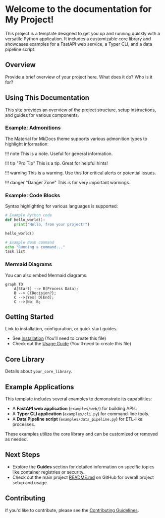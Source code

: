 # Welcome to the documentation for **My Project**!

This project is a template designed to get you up and running quickly with a versatile Python application. It includes a customizable core library and showcases examples for a FastAPI web service, a Typer CLI, and a data pipeline script.

## Overview

Provide a brief overview of your project here. What does it do? Who is it for?

## Using This Documentation

This site provides an overview of the project structure, setup instructions, and guides for various components.

### Example: Admonitions

The Material for MkDocs theme supports various admonition types to highlight information:

!!! note
    This is a note. Useful for general information.

!!! tip "Pro Tip"
    This is a tip. Great for helpful hints!

!!! warning
    This is a warning. Use this for critical alerts or potential issues.

!!! danger "Danger Zone"
    This is for very important warnings.

### Example: Code Blocks

Syntax highlighting for various languages is supported:

```python
# Example Python code
def hello_world():
    print("Hello, from your project!")

hello_world()
```

```bash
# Example Bash command
echo "Running a command..."
task list
```

### Mermaid Diagrams

You can also embed Mermaid diagrams:

```mermaid
graph TD
    A[Start] --> B(Process Data);
    B --> C{Decision?};
    C -->|Yes| D[End];
    C -->|No| B;
```

## Getting Started

Link to installation, configuration, or quick start guides.

- See [Installation](./installation.md) (You'll need to create this file)
- Check out the [Usage Guide](./usage.md) (You'll need to create this file)

## Core Library

Details about `your_core_library`.

## Example Applications

This template includes several examples to demonstrate its capabilities:
- A **FastAPI web application** (`examples/web/`) for building APIs.
- A **Typer CLI application** (`examples/cli.py`) for command-line tools.
- A **Data Pipeline script** (`examples/data_pipeline.py`) for ETL-like processes.

These examples utilize the core library and can be customized or removed as needed.

## Next Steps

- Explore the **Guides** section for detailed information on specific topics like container registries or security.
- Check out the main project [README.md](https://github.com/{{YOUR_GITHUB_USERNAME}}/{{YOUR_PROJECT_NAME}}) on GitHub for overall project setup and usage.

## Contributing

If you'd like to contribute, please see the [Contributing Guidelines](https://github.com/{{GITHUB_USERNAME}}/{{PROJECT_SLUG}}/blob/main/CONTRIBUTING.md).
